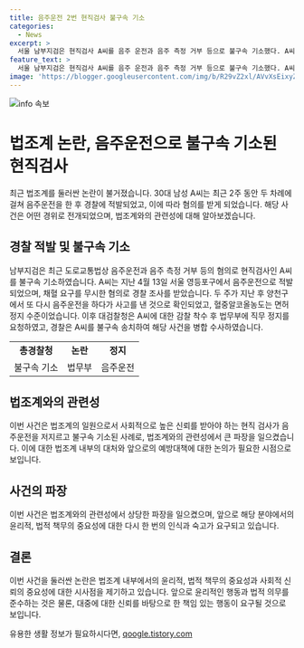 ```yaml
---
title: 음주운전 2번 현직검사 불구속 기소
categories:
  - News
excerpt: >
  서울 남부지검은 현직검사 A씨를 음주 운전과 음주 측정 거부 등으로 불구속 기소했다. A씨는 2주 동안 두 차례 음주 운전으로 적발되었는데, 첫 번째 적발 후 2주가 지나지 않아 또다시 음주운전으로 사고를 냈다. 대검찰청은 A씨에 대한 감찰 착수 후 법무부에 직무 정지를 요청했고, 경찰은 A씨를 불구속 송치했다. A씨는 법조계에서 큰 관심을 받을 전망이다.
feature_text: >
  서울 남부지검은 현직검사 A씨를 음주 운전과 음주 측정 거부 등으로 불구속 기소했다. A씨는 2주 동안 두 차례 음주 운전으로 적발되었는데, 첫 번째 적발 후 2주가 지나지 않아 또다시 음주운전으로 사고를 냈다. 대검찰청은 A씨에 대한 감찰 착수 후 법무부에 직무 정지를 요청했고, 경찰은 A씨를 불구속 송치했다. A씨는 법조계에서 큰 관심을 받을 전망이다.
image: 'https://blogger.googleusercontent.com/img/b/R29vZ2xl/AVvXsEixyZcFfHzMRdzZMjFBmAUKJYCLCGyLL1o632UiGVXcaFdKo_bkvkuCioo0uUKlGfBVcT3P84aROyZIXSBEx3Aw5nCQ3pTgDom1WDC4m8eifvWiAmWEEVb4x6G_l8C0QH225ldMjyaFvpxGEBGNO37VmDTDMHGhJPq73UglMfDca1-0aw/s1600/blogspot.png'
---
```


<p><img src="https://blogger.googleusercontent.com/img/b/R29vZ2xl/AVvXsEixyZcFfHzMRdzZMjFBmAUKJYCLCGyLL1o632UiGVXcaFdKo_bkvkuCioo0uUKlGfBVcT3P84aROyZIXSBEx3Aw5nCQ3pTgDom1WDC4m8eifvWiAmWEEVb4x6G_l8C0QH225ldMjyaFvpxGEBGNO37VmDTDMHGhJPq73UglMfDca1-0aw/s1600/blogspot.png" alt="info 속보" /></p>

<h1>법조계 논란, 음주운전으로 불구속 기소된 현직검사</h1>

<p data-ke-size="size16">최근 법조계를 둘러싼 논란이 불거졌습니다. 30대 남성 A씨는 최근 2주 동안 두 차례에 걸쳐 음주운전을 한 후 경찰에 적발되었고, 이에 따라 혐의를 받게 되었습니다. 해당 사건은 어떤 경위로 전개되었으며, 법조계와의 관련성에 대해 알아보겠습니다.</p>

<h2>경찰 적발 및 불구속 기소</h2>

<p data-ke-size="size16">남부지검은 최근 도로교통법상 음주운전과 음주 측정 거부 등의 혐의로 현직검사인 A씨를 불구속 기소하였습니다. A씨는 지난 4월 13일 서울 영등포구에서 음주운전으로 적발되었으며, 채혈 요구를 무시한 혐의로 경찰 조사를 받았습니다. 두 주가 지난 후 양천구에서 또 다시 음주운전을 하다가 사고를 낸 것으로 확인되었고, 혈중알코올농도는 면허 정지 수준이었습니다. 이후 대검찰청은 A씨에 대한 감찰 착수 후 법무부에 직무 정지를 요청하였고, 경찰은 A씨를 불구속 송치하여 해당 사건을 병합 수사하였습니다.</p>

<table>
  <tr>
    <td style="text-align: center; height: 17px;"><b>총경찰청</b></td>
    <td style="text-align: center; height: 17px;"><b>논란</b></td>
    <td style="text-align: center; height: 17px;"><b>정지</b></td>
  </tr>
  <tr>
    <td style="text-align: center; height: 17px;">불구속 기소</td>
    <td style="text-align: center; height: 17px;">법무부</td>
    <td style="text-align: center; height: 17px;">음주운전</td>
  </tr>
</table>

<h2>법조계와의 관련성</h2>

<p data-ke-size="size16">이번 사건은 법조계의 일원으로서 사회적으로 높은 신뢰를 받아야 하는 현직 검사가 음주운전을 저지르고 불구속 기소된 사례로, 법조계와의 관련성에서 큰 파장을 일으켰습니다. 이에 대한 법조계 내부의 대처와 앞으로의 예방대책에 대한 논의가 필요한 시점으로 보입니다.</p>

<h2>사건의 파장</h2>

<p data-ke-size="size16">이번 사건은 법조계와의 관련성에서 상당한 파장을 일으켰으며, 앞으로 해당 분야에서의 윤리적, 법적 책무의 중요성에 대한 다시 한 번의 인식과 숙고가 요구되고 있습니다.</p>

<h2>결론</h2>

<p data-ke-size="size16">이번 사건을 둘러싼 논란은 법조계 내부에서의 윤리적, 법적 책무의 중요성과 사회적 신뢰의 중요성에 대한 시사점을 제기하고 있습니다. 앞으로 윤리적인 행동과 법적 의무를 준수하는 것은 물론, 대중에 대한 신뢰를 바탕으로 한 책임 있는 행동이 요구될 것으로 보입니다.</p>
유용한 생활 정보가 필요하시다면, <a href="https://qoogle.tistory.com" rel="dofollow">qoogle.tistory.com</a>


